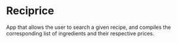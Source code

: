 # Reciprice

App that allows the user to search a given recipe, and compiles the corresponding list of ingredients and their respective prices.
